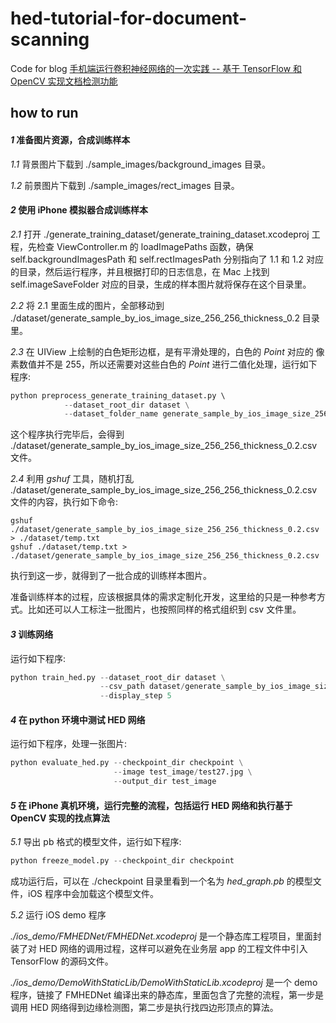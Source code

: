 # hed-tutorial-for-document-scanning
Code for blog [手机端运行卷积神经网络的一次实践 -- 基于 TensorFlow 和 OpenCV 实现文档检测功能](http://fengjian0106.github.io/2017/05/08/Document-Scanning-With-TensorFlow-And-OpenCV/)

## how to run
#### _1_ 准备图片资源，合成训练样本
_1.1_ 背景图片下载到 ./sample\_images/background\_images 目录。  

_1.2_ 前景图片下载到 ./sample\_images/rect\_images 目录。  

#### _2_ 使用 iPhone 模拟器合成训练样本
_2.1_ 打开 ./generate\_training\_dataset/generate\_training\_dataset.xcodeproj 工程，先检查 ViewController.m 的 loadImagePaths 函数，确保 self.backgroundImagesPath 和 self.rectImagesPath 分别指向了 1.1 和 1.2 对应的目录，然后运行程序，并且根据打印的日志信息，在 Mac 上找到 self.imageSaveFolder 对应的目录，生成的样本图片就将保存在这个目录里。  

_2.2_ 将 2.1 里面生成的图片，全部移动到 ./dataset/generate\_sample\_by\_ios\_image\_size\_256\_256\_thickness\_0.2 目录里。  

_2.3_ 在 UIView 上绘制的白色矩形边框，是有平滑处理的，白色的 *Point* 对应的 像素数值并不是 255，所以还需要对这些白色的 *Point* 进行二值化处理，运行如下程序:

``` python
python preprocess_generate_training_dataset.py \ 
			--dataset_root_dir dataset \
			--dataset_folder_name generate_sample_by_ios_image_size_256_256_thickness_0.2
```                                        

这个程序执行完毕后，会得到 ./dataset/generate\_sample\_by\_ios\_image\_size\_256\_256\_thickness\_0.2.csv 文件。

_2.4_ 利用 *gshuf* 工具，随机打乱 ./dataset/generate\_sample\_by\_ios\_image\_size\_256\_256\_thickness\_0.2.csv 文件的内容，执行如下命令:

``` shell
gshuf ./dataset/generate_sample_by_ios_image_size_256_256_thickness_0.2.csv > ./dataset/temp.txt
gshuf ./dataset/temp.txt > ./dataset/generate_sample_by_ios_image_size_256_256_thickness_0.2.csv
```

执行到这一步，就得到了一批合成的训练样本图片。  

准备训练样本的过程，应该根据具体的需求定制化开发，这里给的只是一种参考方式。比如还可以人工标注一批图片，也按照同样的格式组织到 csv 文件里。

#### _3_ 训练网络
运行如下程序:

``` python
python train_hed.py --dataset_root_dir dataset \
                    --csv_path dataset/generate_sample_by_ios_image_size_256_256_thickness_0.2.csv \
                    --display_step 5
```


#### _4_ 在 python 环境中测试 HED 网络
运行如下程序，处理一张图片:

``` python
python evaluate_hed.py --checkpoint_dir checkpoint \
                       --image test_image/test27.jpg \
                       --output_dir test_image
```

#### _5_ 在 iPhone 真机环境，运行完整的流程，包括运行 HED 网络和执行基于 OpenCV 实现的找点算法
_5.1_ 导出 pb 格式的模型文件，运行如下程序:

``` python
python freeze_model.py --checkpoint_dir checkpoint
```

成功运行后，可以在 ./checkpoint 目录里看到一个名为 *hed_graph.pb* 的模型文件，iOS 程序中会加载这个模型文件。

_5.2_ 运行 iOS demo 程序  

*./ios\_demo/FMHEDNet/FMHEDNet.xcodeproj* 是一个静态库工程项目，里面封装了对 HED 网络的调用过程，这样可以避免在业务层 app 的工程文件中引入 TensorFlow 的源码文件。  

*./ios\_demo/DemoWithStaticLib/DemoWithStaticLib.xcodeproj* 是一个 demo 程序，链接了 FMHEDNet 编译出来的静态库，里面包含了完整的流程，第一步是调用 HED 网络得到边缘检测图，第二步是执行找四边形顶点的算法。

